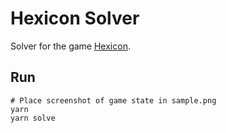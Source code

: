 # Hexicon Solver

Solver for the game [Hexicon](https://play.google.com/store/apps/details?id=com.hexicon&hl=en_CA&gl=US).

## Run

```
# Place screenshot of game state in sample.png
yarn
yarn solve
```
